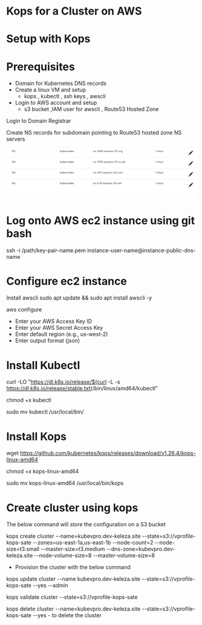 # Kops for a Cluster on AWS

# Setup with Kops

# Prerequisites

- Domain for Kubernetes DNS records
- Create a linux VM and setup 
  - kops , kubectl , ssh keys , awscli
- Login to AWS account and setup 
  - s3 bucket ,IAM user for awscli , Route53 Hosted Zone

Login to Domain Registrar

Create NS records for subdomain pointing to Route53 hosted zone NS servers
![alt text](image.png)



# Log onto AWS ec2 instance using git bash

ssh -i /path/key-pair-name.pem instance-user-name@instance-public-dns-name

# Configure ec2 instance

Install awscli 
sudo apt update && sudo apt install awscli -y

aws configure
- Enter your AWS Access Key ID
- Enter your AWS Secret Access Key
- Enter default region (e.g., us-west-2)
- Enter output format (json)

# Install Kubectl

  curl -LO "https://dl.k8s.io/release/$(curl -L -s https://dl.k8s.io/release/stable.txt)/bin/linux/amd64/kubectl"

  chmod +x kubectl

  sudo mv kubectl /usr/local/bin/

#  Install Kops

wget https://github.com/kubernetes/kops/releases/download/v1.26.4/kops-linux-amd64

chmod +x kops-linux-amd64

sudo mv kops-linux-amd64 /usr/local/bin/kops

# Create cluster using kops

The below command will store the configuration on a S3 bucket

 kops create cluster --name=kubevpro.dev-keleza.site --state=s3://vprofile-kops-sate --zones=us-east-1a,us-east-1b --node-count=2 --node-size=t3.small --master-size=t3.medium --dns-zone=kubevpro.dev-keleza.site --node-volume-size=8 --master-volume-size=8

 - Provision the cluster with the below command

 kops update cluster --name kubevpro.dev-keleza.site --state=s3://vprofile-kops-sate --yes --admin

 kops validate cluster --state=s3://vprofile-kops-sate

 kops delete cluster --name=kubevpro.dev-keleza.site --state=s3://vprofile-kops-sate --yes  - to delete the cluster

